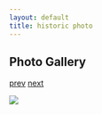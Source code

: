 ```yaml
---
layout: default
title: historic photo
---
```

## Photo Gallery

[prev](http://tayport.org.uk/photo/1) [next](http://tayport.org.uk/photo/3)

![](/media/002.jpg "")


